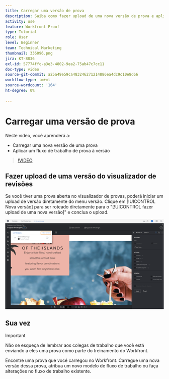 ```yaml
---
title: Carregar uma versão de prova
description: Saiba como fazer upload de uma nova versão de prova e aplicar um fluxo de trabalho de prova à versão no [!DNL  Workfront].
activity: use
feature: Workfront Proof
type: Tutorial
role: User
level: Beginner
team: Technical Marketing
thumbnail: 336096.png
jira: KT-8836
exl-id: 57774ffc-a3e3-4802-9ea2-75ab47c7cc11
doc-type: video
source-git-commit: a25a49e59ca483246271214886ea4dc9c10e8d66
workflow-type: tm+mt
source-wordcount: '164'
ht-degree: 0%

---
```


# Carregar uma versão de prova

Neste vídeo, você aprenderá a:

* Carregar uma nova versão de uma prova
* Aplicar um fluxo de trabalho de prova à versão

>[!VIDEO](https://video.tv.adobe.com/v/336096/?quality=12&learn=on)

## Fazer upload de uma versão do visualizador de revisões

Se você tiver uma prova aberta no visualizador de provas, poderá iniciar um upload de versão diretamente do menu versão. Clique em [!UICONTROL Nova versão] para ser roteado diretamente para o &quot;[!UICONTROL fazer upload de uma nova versão]&quot; e conclua o upload.

![Uma imagem do visualizador de provas com o menu de versão expandido no canto superior esquerdo e a [!UICONTROL Nova versão] link realçado.](assets/upload-version-from-viewer.png)

## Sua vez

>[!IMPORTANT]
>
>Não se esqueça de lembrar aos colegas de trabalho que você está enviando a eles uma prova como parte do treinamento do Workfront.

Encontre uma prova que você carregou no Workfront. Carregue uma nova versão dessa prova, atribua um novo modelo de fluxo de trabalho ou faça alterações no fluxo de trabalho existente.

<!--
### Learn more 
* Create a new version of a proof
-->
